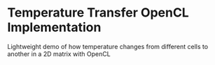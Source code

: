 # Temperature Transfer OpenCL Implementation
 Lightweight demo of how temperature changes from different cells to another in a 2D matrix with OpenCL
